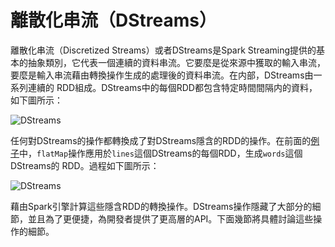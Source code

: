 # 離散化串流（DStreams）

離散化串流（Discretized Streams）或者DStreams是Spark Streaming提供的基本的抽象類別，它代表一個連續的資料串流。它要麼是從來源中獲取的輸入串流，要麼是輸入串流藉由轉換操作生成的處理後的資料串流。在内部，DStreams由一系列連續的
RDD組成。DStreams中的每個RDD都包含特定時間間隔内的資料，如下圖所示：

![DStreams](../../img/streaming-dstream.png)

任何對DStreams的操作都轉換成了對DStreams隱含的RDD的操作。在前面的[例子](../a-quick-example.md)中，`flatMap`操作應用於`lines`這個DStreams的每個RDD，生成`words`這個DStreams的
RDD。過程如下圖所示：

![DStreams](../../img/streaming-dstream-ops.png)

藉由Spark引擎計算這些隱含RDD的轉換操作。DStreams操作隱藏了大部分的細節，並且為了更便捷，為開發者提供了更高層的API。下面幾節將具體討論這些操作的細節。